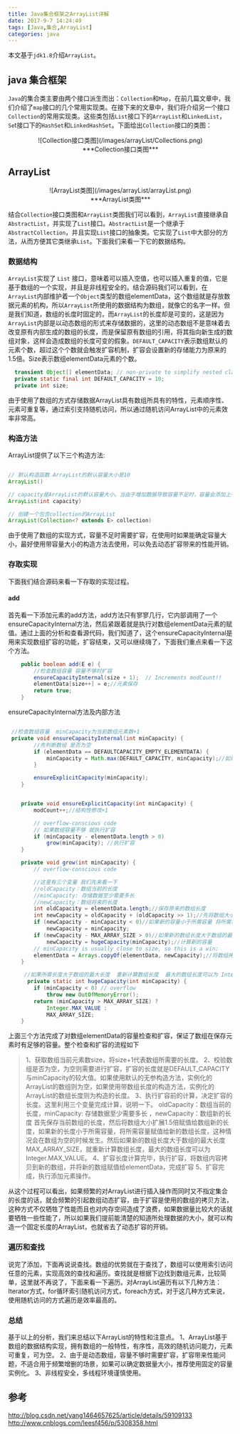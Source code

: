 ```yaml
---
title: Java集合框架之ArrayList详解
date: 2017-9-7 14:24:49 
tags: [Java,集合,ArrayList]
categories: java
---
```


本文基于`jdk1.8`介绍`ArrayList`。
## java 集合框架
`Java`的集合类主要由两个接口派生而出：`Collection`和`Map`，在前几篇文章中，我们介绍了`map`接口的几个常用实现类。在接下来的文章中，我们将介绍另一个接口`Collection`的常用实现类。这些类包括`List`接口下的`ArrayList`和`LinkedList`，`Se`t接口下的`HashSet`和`LinkedHashSet`。下面给出`Collection`接口的类图：
<center>![Collection接口类图](/images/arrayList/Collections.png)</center><center>***Collection接口类图***</center>

## ArrayList

<center>![ArrayList类图](/images/arrayList/arrayList.png)</center><center>***ArrayList类图***</center>

结合`Collection`接口类图和`ArrayList`类图我们可以看到，`ArrayList`直接继承自`AbstractList`，并实现了`List`接口。`AbstractList`是一个继承于`AbstractCollection`，并且实现`List`接口的抽象类。它实现了`List`中大部分的方法，从而方便其它类继承`List`。下面我们来看一下它的数据结构。

### 数据结构

`ArrayList`实现了 `List` 接口，意味着可以插入空值，也可以插入重复的值，它是基于数组的一个实现，并且是非线程安全的。结合源码我们可以看到，在`ArrayList`内部维护着一个`Object`类型的数组elementData，这个数组就是存放数据元素的机构，所以`ArrayList`所使用的数据结构为数组，就像它的名字一样。但是我们知道，数组的长度时固定的，而`ArrayList`的长度却是可变的，这是因为`ArrayList`内部是以动态数组的形式来存储数据的，这里的动态数组不是意味着去改变原有内部生成的数组的长度，而是保留原有数组的引用，将其指向新生成的数组对象，这样会造成数组的长度可变的假象。`DEFAULT_CAPACITY`表示数组默认的元素个数，超过这个个数就会触发扩容机制，扩容会设置新的存储能力为原来的1.5倍。Size表示数组elementData元素的个数。

```java
  transient Object[] elementData; // non-private to simplify nested class access
  private static final int DEFAULT_CAPACITY = 10;
  private int size;
```
由于使用了数组的方式存储数据ArrayList具有数组所具有的特性，元素顺序性、元素可重复等，通过索引支持随机访问，所以通过随机访问ArrayList中的元素效率非常高。

### 构造方法
ArrayList提供了以下三个构造方法:
```java

// 默认构造函数 ArrayList的默认容量大小是10
ArrayList()

// capacity是ArrayList的默认容量大小。当由于增加数据导致容量不足时，容量会添加上一次容量大小的一半。
ArrayList(int capacity)

// 创建一个包含collection的ArrayList
ArrayList(Collection<? extends E> collection)

```
由于使用了数组的实现方式，容量不足时需要扩容，在使用时如果能确定容量大小，最好使用带容量大小的构造方法去使用，可以免去动态扩容带来的性能开销。
### 存取实现
下面我们结合源码来看一下存取的实现过程。
#### add
首先看一下添加元素的add方法，add方法只有寥寥几行，它内部调用了一个ensureCapacityInternal方法，然后紧跟着就是执行对数组elementData元素的赋值。通过上面的分析和查看源代码，我们知道了，这个ensureCapacityInternal是用来实现数组扩容的功能，扩容结束，又可以继续嗨了，下面我们重点来看一下这个方法。
```java
    public boolean add(E e) {
        //检查数组容量 容量不够时扩容
        ensureCapacityInternal(size + 1);  // Increments modCount!!
        elementData[size++] = e;//元素保存
        return true;
    }
```
ensureCapacityInternal方法及内部方法

```java

 //检查数组容量  minCapacity为当前数组元素数+1 
 private void ensureCapacityInternal(int minCapacity) {
        //先判断数组 是否为空
        if (elementData == DEFAULTCAPACITY_EMPTY_ELEMENTDATA) {
            minCapacity = Math.max(DEFAULT_CAPACITY, minCapacity);//如果数组为空 minCapacity取较大值
        }

        ensureExplicitCapacity(minCapacity);
    }


    private void ensureExplicitCapacity(int minCapacity) {
        modCount++;//结构性修改+1

        // overflow-conscious code
        // 如果数组容量不够 就执行扩容
        if (minCapacity - elementData.length > 0)
            grow(minCapacity); //执行扩容
    }

    private void grow(int minCapacity) {
        // overflow-conscious code

        //这里有三个变量 我们先来看一下
        //oldCapacity：数组当前的长度 
        //minCapacity: 存储数据至少需要多长 
        //newCapacity：数组将来的长度 
        int oldCapacity = elementData.length;//保存原来的数组长度
        int newCapacity = oldCapacity + (oldCapacity >> 1);//先将数组大小扩展至原来的1.5倍
        if (newCapacity - minCapacity < 0)//如果新的容量小于所需容量 将所需容量赋值给新的容量
            newCapacity = minCapacity;
        if (newCapacity - MAX_ARRAY_SIZE > 0)//如果新的数组长度大于数组的最大长度
            newCapacity = hugeCapacity(minCapacity);//计算新的容量
        // minCapacity is usually close to size, so this is a win:
        elementData = Arrays.copyOf(elementData, newCapacity);//将数组拷贝到已扩容的新数组中
    }

     //如果所需长度大于数组的最大长度  重新计算数组长度  最大的数组长度可以为 Integer.MAX_VALUE
      private static int hugeCapacity(int minCapacity) {
        if (minCapacity < 0) // overflow
            throw new OutOfMemoryError();
        return (minCapacity > MAX_ARRAY_SIZE) ?
            Integer.MAX_VALUE :
            MAX_ARRAY_SIZE;
    }

```
上面三个方法完成了对数组elementData的容量检查和扩容，保证了数组在保存元素时有足够的容量。整个检查和扩容的流程如下
>1、获取数组当前元素数size，将size+1代表数组所需要的长度。
2、校验数组是否为空，为空则需要进行扩容，扩容的长度就是DEFAULT_CAPACITY与minCapacity的较大值。如果使用默认的无参构造方法，实例化的ArrayList的数组则为空，如果使用带数组长度的构造方法，实例化的ArrayList的数组长度则为构造的长度。
3、执行扩容前的计算，决定扩容的长度。这里利用三个变量完成计算，说明一下。
oldCapacity：数组当前的长度，minCapacity: 存储数据至少需要多长 ，newCapacity：数组新的长度 
首先保存当前数组的长度，然后将数组大小扩展1.5倍赋值给数组新的长度，如果新的长度小于所需容量，将所需容量赋值给新的数组长度，这种情况会在数组为空的时候发生。然后如果新的数组长度大于数组的最大长度MAX_ARRAY_SIZE，就重新计算数组长度，最大的数组长度可以为 Integer.MAX_VALUE。
4、扩容长度计算完毕，执行扩容，将数组内容拷贝到新的数组，并将新的数组赋值给elementData，完成扩容
5、扩容完成，执行添加元素操作。

从这个过程可以看出，如果频繁的对ArrayList进行插入操作而同时又不指定集合的长度的话，就会频繁的引起数组动态扩容，由于扩容是使用的数组的拷贝方法，这种方式不仅牺牲了性能而且也对内存空间造成了浪费，如果数据量比较大的话就要牺牲一些性能了，所以如果我们提前能清楚的知道所处理数据的大小，就可以构造一个固定长度的ArrayList，也就省去了动态扩容的开销。

### 遍历和查找
说完了添加，下面再说说查找。数组的优势就在于查找了，数组可以使用索引访问任意的元素，实现高效的查找和遍历。查找就是根据下边找到数组元素，比较简单，这里就不再说了，下面来看一下遍历。对ArrayList遍历有以下几种方法：
Iterator方式，for循环索引随机访问方式，foreach方式，对于这几种方式来说，使用随机访问的方式遍历是效率最高的。

### 总结
基于以上的分析，我们来总结以下ArrayList的特性和注意点。
1、ArrayList基于数组的数据结构实现，拥有数组的一般特性，有序性，高效的随机访问能力，元素可重复，可为空。
2、由于是动态数组，容量不够时需要扩容，扩容带来性能问题，不适合用于频繁增删的场景，如果可以确定数据量大小，推荐使用固定的容量实例化。
3、非线程安全，多线程环境谨慎使用。

## 参考
http://blog.csdn.net/yang1464657625/article/details/59109133
http://www.cnblogs.com/leesf456/p/5308358.html
